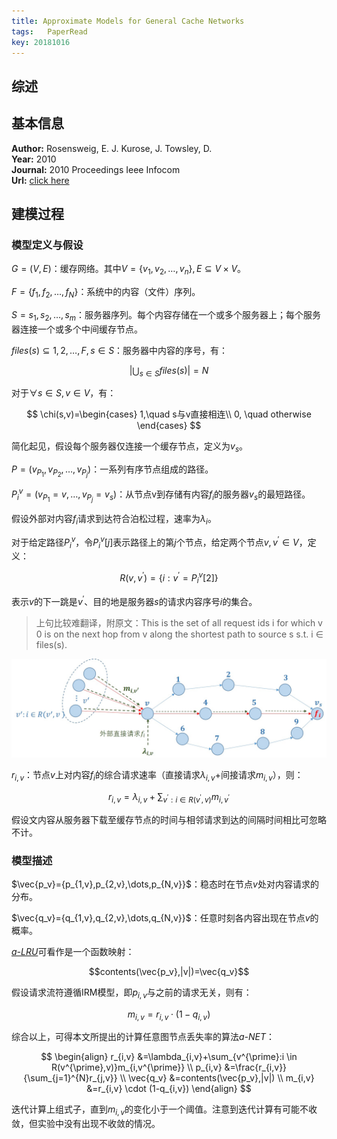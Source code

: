 ```yaml
---
title: Approximate Models for General Cache Networks
tags:	PaperRead
key: 20181016
---
```



## 综述

<!--more-->

## 基本信息
**Author:** Rosensweig, E. J. Kurose, J. Towsley, D.<br>
**Year:** 2010<br>
**Journal:** 2010 Proceedings Ieee Infocom<br>
**Url:** [click here](https://ieeexplore.ieee.org/document/5461936)

## 建模过程
### 模型定义与假设
$G=(V,E)$：缓存网络。其中$V=\{v_1,v_2,\dots,v_n\},E\subseteq{V\times{V}}$。

$F=\{f_1,f_2,\dots,f_N\}$：系统中的内容（文件）序列。

$S={s_1,s_2,\dots,s_m}$：服务器序列。每个内容存储在一个或多个服务器上；每个服务器连接一个或多个中间缓存节点。

$files(s)\subseteq{1,2,\dots,F},s\in{S}$：服务器中内容的序号，有：

$$|\bigcup_{s\in{S}}files(s)|=N$$

对于$\forall s \in S,v \in V$，有：

$$
\chi(s,v)=\begin{cases}
1,\quad s与v直接相连\\
0, \quad otherwise
\end{cases}
$$

简化起见，假设每个服务器仅连接一个缓存节点，定义为$v_s$。


$P=(v_{P_1},v_{P_2},\dots,v_{P_j})$：一系列有序节点组成的路径。

$P_i^v=(v_{P_1}=v,\dots,v_{P_j}=v_s)$：从节点v到存储有内容$f_i$的服务器$v_s$的最短路径。

假设外部对内容$f_i$请求到达符合泊松过程，速率为$\lambda_i$。

对于给定路径$P_i^v$，令$P_i^v[j]$表示路径上的第$j$个节点，给定两个节点$v,v^{\prime} \in V$，定义：

$$R(v,v^{\prime})=\{i:v^{\prime}=P_i^v[2]\}$$

表示$v$的下一跳是$v^{\prime}$、目的地是服务器$s$的请求内容序号$i$的集合。
>上句比较难翻译，附原文：This is the set of all request ids i for which v 0 is on the next hop from v along the shortest path to source s s.t. i ∈ files(s).

![](https://github.com/kanyuanzhi/kanyuanzhi.github.io/raw/master/assets/myimages/20181016/1.jpg)

$r_{i,v}$：节点$v$上对内容$f_i$的综合请求速率（直接请求$\lambda_{i,v}$+间接请求$m_{i,v}$），则：

$$r_{i,v}=\lambda_{i,v}+\sum_{v^{\prime}:i \in R(v^{\prime},v)}m_{i,v^{\prime}}$$

假设文内容从服务器下载至缓存节点的时间与相邻请求到达的间隔时间相比可忽略不计。

### 模型描述
$\vec{p_v}={p_{1,v},p_{2,v},\dots,p_{N,v}}$：稳态时在节点$v$处对内容请求的分布。

$\vec{q_v}={q_{1,v},q_{2,v},\dots,q_{N,v}}$：任意时刻各内容出现在节点$v$的概率。

[*a-LRU*](https://kanyuanzhi.github.io/2018/10/15/An-Approximate-Analysis-of-the-Lru-and-Fifo-Buffer-Replacement-Schemes.html)可看作是一个函数映射：

$$contents(\vec{p_v},|v|)=\vec{q_v}$$

假设请求流符遵循IRM模型，即$p_{i,v}$与之前的请求无关，则有：

$$m_{i,v}=r_{i,v} \cdot (1-q_{i,v})$$

综合以上，可得本文所提出的计算任意图节点丢失率的算法*a-NET*：

$$
\begin{align}
r_{i,v} &=\lambda_{i,v}+\sum_{v^{\prime}:i \in R(v^{\prime},v)}m_{i,v^{\prime}} \\
p_{i,v} &=\frac{r_{i,v}}{\sum_{j=1}^{N}r_{j,v}} \\
\vec{q_v} &=contents(\vec{p_v},|v|) \\
m_{i,v} &=r_{i,v} \cdot (1-q_{i,v})
\end{align}
$$

迭代计算上组式子，直到$m_{i,v}$的变化小于一个阈值。注意到迭代计算有可能不收敛，但实验中没有出现不收敛的情况。

<!-- ### 模型分析 -->



















